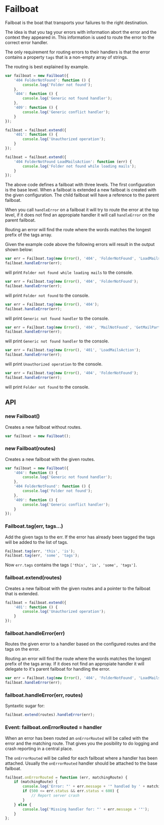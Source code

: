 # Failboat

Failboat is the boat that transports your failures to the right
destination.

The idea is that you tag your errors with information abort the error
and the context they appeared in. This information is used to route
the error to the correct error handler.

The only requirement for routing errors to their handlers is that the
error contains a property `tags` that is a non-empty array of strings.

The routing is best explained by example.

```js
var failboat = new Failboat({
    '404 FolderNotFound': function () {
        console.log('Folder not found');
    },
    '404': function () {
        console.log('Generic not found handler');
    },
    '409': function () {
        console.log('Generic conflict handler');
    }
});

failboat = failboat.extend({
    '401': function () {
        console.log('Unauthorized operation');
    }
});

failboat = failboat.extend({
    '404 FolderNotFound LoadMailsAction': function (err) {
        console.log('Folder not found while loading mails');
    }
});
```

The above code defines a failboat with three levels. The first
configuration is the base level. When a failboat is extended a new
failboat is created with the given configuration. The child failboat
will have a reference to the parent failboat.

When you call `handleError` on a failboat it will try to route the
error at the top level, if it does not find an appropiate handler it
will call `handleError` on the parent failboat.

Routing an error will find the route where the words matches the
longest prefix of the tags array.

Given the example code above the following errors will result in the
output shown below:

```js
var err = Failboat.tag(new Error(), '404', 'FolderNotFound', 'LoadMailsAction');
failboat.handleError(err);
```
will print `Folder not found while loading mails` to the console.


```js
var err = Failboat.tag(new Error(), '404', 'FolderNotFound');
failboat.handleError(err);
```
will print `Folder not found` to the console.


```js
var err = Failboat.tag(new Error(), '404');
failboat.handleError(err);
```
will print `Generic not found handler` to the console.


```js
var err = Failboat.tag(new Error(), '404', 'MailNotFound', 'GetMailPartAction');
failboat.handleError(err);
```
will print `Generic not found handler` to the console.


```js
var err = Failboat.tag(new Error(), '401', 'LoadMailsAction');
failboat.handleError(err);
```
will print `Unauthorized operation` to the console.


```js
var err = Failboat.tag(new Error(), '404', 'FolderNotFound');
failboat.handleError(err);
```
will print `Folder not found` to the console.

## API

### new Failboat()

Creates a new failboat without routes.

```js
var failboat = new Failboat();
```

### new Failboat(routes)

Creates a new failboat with the given routes.

```js
var failboat = new Failboat({
    '404': function () {
        console.log('Generic not found handler');
    },
    '404 FolderNotFound': function () {
        console.log('Folder not found');
    },
    '409': function () {
        console.log('Generic conflict handler');
    }
});
```

### Failboat.tag(err, tags...)

Add the given tags to the err. If the error has already been tagged
the tags will be added to the list of tags.

```js
Failboat.tag(err, 'this', 'is');
Failboat.tag(err, 'some', 'tags');
```

Now `err.tags` contains the tags `['this', 'is', 'some', 'tags']`.

### failboat.extend(routes)

Creates a new failboat with the given routes and a pointer to the
failboat that is extended.

```js
failboat = failboat.extend({
    '401': function () {
        console.log('Unauthorized operation');
    }
});
```

### failboat.handleError(err)

Routes the given error to a handler based on the configured routes and
the tags on the error.

Routing an error will find the route where the words matches the
longest prefix of the tags array. If it does not find an appropiate
handler it will delegate to it's parent failboat for handling the
error.

```js
var err = Failboat.tag(new Error(), '404', 'FolderNotFound', 'LoadMailsAction');
failboat.handleError(err);
```

### failboat.handleError(err, routes)

Syntaxtic sugar for:

```js
failboat.extend(routes).handleError(err);
```

### Event: failboat.onErrorRouted = handler

When an error has been routed an `onErrorRouted` will be called with
the error and the matching route. That gives you the posibility to do
logging and crash reporting in a central place.

The `onErrorRouted` will be called for each failboat where a handler
has been attached. Usually the `onErrorRouted` handler should be
attached to the base failboat.

```js
failboat.onErrorRouted = function (err, matchingRoute) {
    if (matchingRoute) {
        console.log('Error: "' + err.message + '" handled by ' + matchingRoute);
        if (500 <= err.status && err.status < 600) {
            // Report server crash
        }
    } else {
        console.log('Missing handler for: "' + err.message + '"');
    }
};
```
